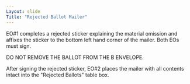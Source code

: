 ```yaml
---
Layout: slide
Title: "Rejected Ballot Mailer"
---
```

EO#1 completes a rejected sticker explaining the material omission and affixes the sticker to the bottom left hand corner of the mailer.  Both EOs must sign. 

DO NOT REMOVE THE BALLOT FROM THE B ENVELOPE.

After signing the rejected sticker, EO#2 places the mailer with all contents intact into the "Rejected Ballots" table box.
